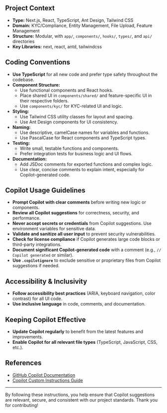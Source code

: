 ## Project Context

- **Type:** Next.js, React, TypeScript, Ant Design, Tailwind CSS
- **Domain:** KYC/Compliance, Entity Management, File Upload, Feature Management
- **Structure:** Modular, with `app/`, `components/`, `hooks/`, `types/`, and `api/` directories
- **Key Libraries:** next, react, antd, tailwindcss

## Coding Conventions

- **Use TypeScript** for all new code and prefer type safety throughout the codebase.
- **Component Structure:**
  - Use functional components and React hooks.
  - Place shared UI in `components/shared/` and feature-specific UI in their respective folders.
  - Use `components/kyc/` for KYC-related UI and logic.
- **Styling:**
  - Use Tailwind CSS utility classes for layout and spacing.
  - Use Ant Design components for UI consistency.
- **Naming:**
  - Use descriptive, camelCase names for variables and functions.
  - Use PascalCase for React components and TypeScript types.
- **Testing:**
  - Write small, testable functions and components.
  - Prefer integration tests for business logic and UI flows.
- **Documentation:**
  - Add JSDoc comments for exported functions and complex logic.
  - Use clear, concise comments to explain intent, especially for Copilot-generated code.

## Copilot Usage Guidelines

- **Prompt Copilot with clear comments** before writing new logic or components.
- **Review all Copilot suggestions** for correctness, security, and performance.
- **Never accept secrets or credentials** from Copilot suggestions. Use environment variables for sensitive data.
- **Validate and sanitize all user input** to prevent security vulnerabilities.
- **Check for license compliance** if Copilot generates large code blocks or third-party integrations.
- **Document significant Copilot-generated code** with a comment (e.g., `// Copilot generated` or similar).
- **Use `.copilotignore`** to exclude sensitive or proprietary files from Copilot suggestions if needed.

## Accessibility & Inclusivity

- **Follow accessibility best practices** (ARIA, keyboard navigation, color contrast) for all UI code.
- **Use inclusive language** in code, comments, and documentation.

## Keeping Copilot Effective

- **Update Copilot regularly** to benefit from the latest features and improvements.
- **Enable Copilot for all relevant file types** (TypeScript, JavaScript, CSS, etc.).

## References

- [GitHub Copilot Documentation](https://docs.github.com/en/copilot)
- [Copilot Custom Instructions Guide](https://docs.github.com/en/copilot/customizing-copilot/adding-repository-custom-instructions-for-github-copilot)

---

By following these instructions, you help ensure that Copilot suggestions are relevant, secure, and consistent with our project standards. Thank you for contributing!
